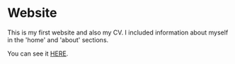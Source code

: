 # Website

This is my first website and also my CV. I included information about myself in the 'home' and 'about' sections.

You can see it [HERE](https://mihainegrisan.pythonanywhere.com/about/).

